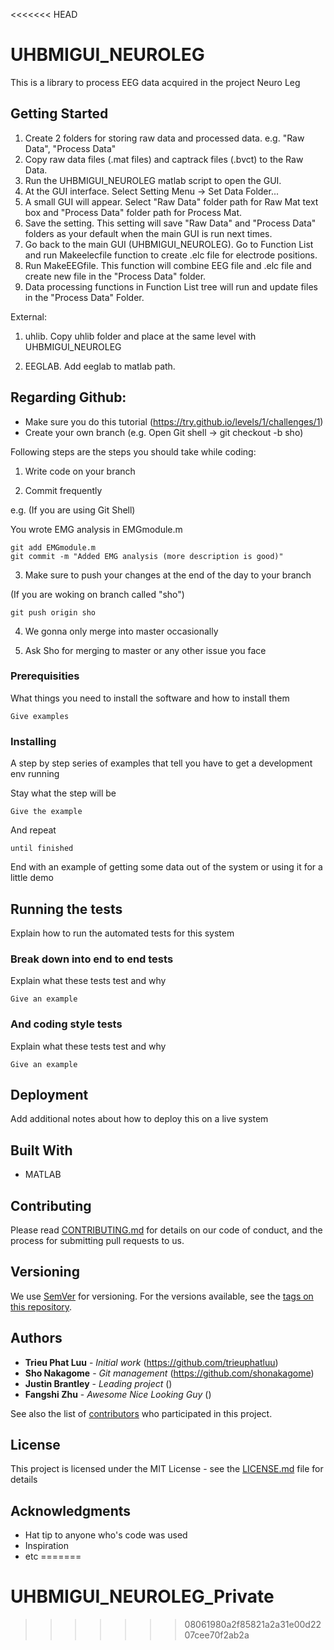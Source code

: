 <<<<<<< HEAD
# UHBMIGUI_NEUROLEG

This is a library to process EEG data acquired in the project Neuro Leg

## Getting Started

1. Create 2 folders for storing raw data and processed data. e.g. "Raw Data", "Process Data"
2. Copy raw data files (.mat files) and captrack files (.bvct) to the Raw Data.
3. Run the UHBMIGUI_NEUROLEG matlab script to open the GUI.
4. At the GUI interface. Select Setting Menu -> Set Data Folder...
5. A small GUI will appear. Select "Raw Data" folder path for Raw Mat text box and "Process Data" folder path for Process Mat.
6. Save the setting. This setting will save "Raw Data" and "Process Data" folders as your default when the main GUI is run next times.
7. Go back to the main GUI (UHBMIGUI_NEUROLEG). Go to Function List and run Makeelecfile function to create .elc file for electrode positions.
8. Run MakeEEGfile. This function will combine EEG file and .elc file and create new file in the "Process Data" folder.
9. Data processing functions in Function List tree will run and update files in the "Process Data" Folder.

External:

1. uhlib. Copy uhlib folder and place at the same level with UHBMIGUI_NEUROLEG

2. EEGLAB. Add eeglab to matlab path.

## Regarding Github:
* Make sure you do this tutorial (https://try.github.io/levels/1/challenges/1)
* Create your own branch (e.g. Open Git shell -> git checkout -b sho)

Following steps are the steps you should take while coding:

1. Write code on your branch

2. Commit frequently

  e.g. (If you are using Git Shell)

  You wrote EMG analysis in EMGmodule.m

  ```
  git add EMGmodule.m
  git commit -m "Added EMG analysis (more description is good)"
  ```

3. Make sure to push your changes at the end of the day to your branch

  (If you are woking on branch called "sho")

  ```
  git push origin sho
  ```

4. We gonna only merge into master occasionally

5. Ask Sho for merging to master or any other issue you face


### Prerequisities

What things you need to install the software and how to install them

```
Give examples
```

### Installing

A step by step series of examples that tell you have to get a development env running

Stay what the step will be

```
Give the example
```

And repeat

```
until finished
```

End with an example of getting some data out of the system or using it for a little demo

## Running the tests

Explain how to run the automated tests for this system

### Break down into end to end tests

Explain what these tests test and why

```
Give an example
```

### And coding style tests

Explain what these tests test and why

```
Give an example
```

## Deployment

Add additional notes about how to deploy this on a live system

## Built With

* MATLAB

## Contributing

Please read [CONTRIBUTING.md](CONTRIBUTING.md) for details on our code of conduct, and the process for submitting pull requests to us.

## Versioning

We use [SemVer](http://semver.org/) for versioning. For the versions available, see the [tags on this repository](https://github.com/your/project/tags).

## Authors

* **Trieu Phat Luu** - *Initial work* (https://github.com/trieuphatluu)
* **Sho Nakagome** - *Git management* (https://github.com/shonakagome)
* **Justin Brantley** - *Leading project* ()
* **Fangshi Zhu** - *Awesome Nice Looking Guy* ()

See also the list of [contributors](https://github.com/your/project/contributors) who participated in this project.

## License

This project is licensed under the MIT License - see the [LICENSE.md](LICENSE.md) file for details

## Acknowledgments

* Hat tip to anyone who's code was used
* Inspiration
* etc
=======
# UHBMIGUI_NEUROLEG_Private
>>>>>>> 08061980a2f85821a2a31e00d2207cee70f2ab2a
